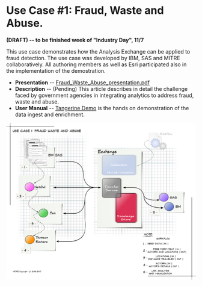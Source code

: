 Use Case #1: Fraud, Waste and Abuse.
===================================
**(DRAFT) -- to be finished week of "Industry Day", 11/7**

This use case demonstrates how the Analysis Exchange can be applied 
to fraud detection.  The use case was developed by IBM, SAS and MITRE collaboratively. 
All authoring members as well as Esri participated also in the implementation of the 
demostration.
* **Presentation** -- [Fraud_Waste_Abuse_presentation.pdf](./Fraud_Waste_Abuse_presentation.pdf)
* **Description** -- (Pending) This article describes in detail the challenge faced by government agencies in integrating
analytics to address fraud, waste and abuse.
* **User Manual** -- [Tangerine Demo](https://analytic-roundtable.github.io/mitre-tangerine-doc/TangerineDemo.htm) is the 
hands on demonstration of the data ingest and enrichment.

![Figure 1.](./Roundtable_UseCase1.png "Component diagram of an Analysis Exchange built for this use case")
